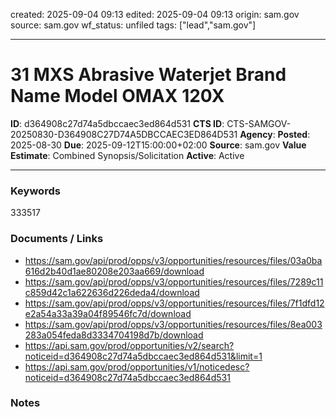 created: 2025-09-04 09:13
edited: 2025-09-04 09:13
origin: sam.gov
source: sam.gov
wf_status: unfiled
tags: ["lead","sam.gov"]

---

# 31 MXS Abrasive Waterjet Brand Name Model OMAX 120X

**ID**: d364908c27d74a5dbccaec3ed864d531
**CTS ID**: CTS-SAMGOV-20250830-D364908C27D74A5DBCCAEC3ED864D531
**Agency**: 
**Posted**: 2025-08-30
**Due**: 2025-09-12T15:00:00+02:00
**Source**: sam.gov
**Value Estimate**: Combined Synopsis/Solicitation
**Active**: Active

---

### Keywords
333517

### Documents / Links
- <https://sam.gov/api/prod/opps/v3/opportunities/resources/files/03a0ba616d2b40d1ae80208e203aa669/download>
- <https://sam.gov/api/prod/opps/v3/opportunities/resources/files/7289c11c859d42c1a622636d226deda4/download>
- <https://sam.gov/api/prod/opps/v3/opportunities/resources/files/7f1dfd12e2a54a33a39a04f89546fc7d/download>
- <https://sam.gov/api/prod/opps/v3/opportunities/resources/files/8ea003283a054feda8d3334704198d7b/download>
- <https://api.sam.gov/prod/opportunities/v2/search?noticeid=d364908c27d74a5dbccaec3ed864d531&limit=1>
- <https://api.sam.gov/prod/opportunities/v1/noticedesc?noticeid=d364908c27d74a5dbccaec3ed864d531>

### Notes

